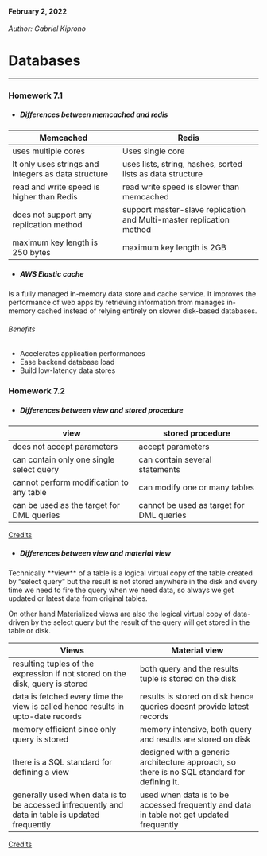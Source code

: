 #### February 2, 2022

*Author: Gabriel Kiprono*

# Databases

---

### Homework 7.1

- ##### Differences between *memcached* and *redis*

| Memcached                                           | Redis                                                                |
|-----------------------------------------------------|----------------------------------------------------------------------|
| uses multiple cores                                 | Uses single core                                                     |
| It only uses strings and integers as data structure | uses lists, string, hashes, sorted lists as data structure           |
| read and write speed is higher than Redis           | read write speed is slower than memcached                            |
| does not support any replication method             | support master-slave replication and Multi-master replication method |
| maximum key length is 250 bytes                     | maximum key length is 2GB                                            |

- ##### AWS Elastic cache
Is a fully managed in-memory data store and cache service. It improves the performance of web apps by retrieving information 
from manages in-memory cached instead of relying entirely on slower disk-based databases.

###### Benefits

- Accelerates application performances
- Ease backend database load
- Build low-latency data stores


### Homework 7.2

- ##### Differences between *view* and *stored procedure*

| view                                      | stored procedure                         |
|-------------------------------------------|------------------------------------------|
| does not accept parameters                | accept parameters                        |
| can contain only one single select query  | can contain several statements           |
| cannot perform modification to any table  | can modify one or many tables            |
| can be used as the target for DML queries | cannot be used as target for DML queries |

[Credits](https://www.c-sharpcorner.com/blogs/difference-between-a-view-and-stored-procedure1)

- ##### Differences between *view* and *material view*

<p>Technically **view** of a table is a logical virtual copy of the table created by “select query” but the result is not 
stored anywhere in the disk and every time we need to fire the query when we need data, so always we get updated or 
latest data from original tables.</p>
<p>On other hand Materialized views are also the logical virtual copy of data-driven by the select query but the result 
of the query will get stored in the table or disk.</p>

| Views                                                                                           | Material view                                                                               |
|-------------------------------------------------------------------------------------------------|---------------------------------------------------------------------------------------------|
| resulting tuples of the expression if not stored on the disk, query is stored                   | both query and the results tuple is stored on the disk                                      |
| data is fetched every time the view is called hence results in upto-date records                | results is stored on disk hence queries doesnt provide latest records                       |
| memory efficient since only query is stored                                                     | memory intensive, both query and results are stored on disk                                 |
| there is a SQL standard for defining a view                                                     | designed with a generic architecture approach, so there is no SQL standard for defining it. |
| generally used when data is to be accessed infrequently and data in table is updated frequently | used when data is to be accessed frequently and data in table not get updated frequently    |

[Credits](https://www.tutorialspoint.com/difference-between-views-and-materialized-views-in-sql#:~:text=Views%20are%20generally%20used%20when,get%20updated%20on%20frequent%20basis.)



